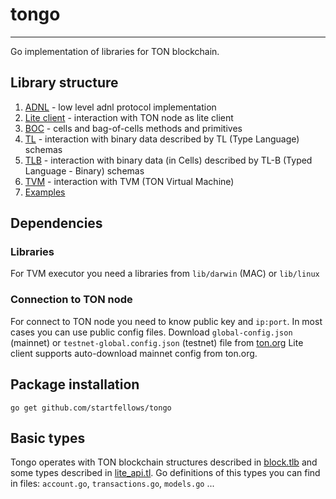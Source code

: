 # tongo
***
Go implementation of libraries for TON blockchain.

## Library structure
1. [ADNL](adnl/README.md) - low level adnl protocol implementation
2. [Lite client](liteclient/README.md) - interaction with TON node as lite client
3. [BOC](boc/README.md) - cells and bag-of-cells methods and primitives
4. [TL](tl/README.md) - interaction with binary data described by TL (Type Language) schemas
5. [TLB](tlb/README.md) - interaction with binary data (in Cells) described by TL-B (Typed Language - Binary) schemas
6. [TVM](tvm/README.md) - interaction with TVM (TON Virtual Machine)
7. [Examples](examples)

## Dependencies
### Libraries
For TVM executor you need a libraries from `lib/darwin` (MAC) or `lib/linux`
### Connection to TON node
For connect to TON node you need to know public key and `ip:port`. In most cases you can use public config files. 
Download `global-config.json` (mainnet) or `testnet-global.config.json` (testnet) file from [ton.org](https://ton.org/docs/#/)
Lite client supports auto-download mainnet config from ton.org.
## Package installation

```shell
go get github.com/startfellows/tongo
```

## Basic types
Tongo operates with TON blockchain structures described in [block.tlb](https://github.com/ton-blockchain/ton/blob/master/crypto/block/block.tlb)
and some types described in [lite_api.tl](https://github.com/ton-blockchain/ton/blob/master/tl/generate/scheme/lite_api.tl).
Go definitions of this types you can find in files: `account.go`, `transactions.go`, `models.go` ... 

